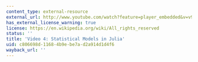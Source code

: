 ```yaml
---
content_type: external-resource
external_url: http://www.youtube.com/watch?feature=player_embedded&v=v9Io-p_iymI
has_external_license_warning: true
license: https://en.wikipedia.org/wiki/All_rights_reserved
status: ''
title: 'Video 4: Statistical Models in Julia'
uid: c806698d-1168-4b9e-be7a-d2a914d1d4f6
wayback_url: ''
---
```


